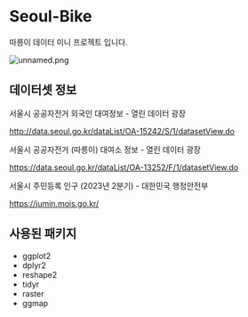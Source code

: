 # Seoul-Bike
따릉이 데이터 미니 프로젝트 입니다.

![unnamed.png](..%2FDownloads%2Funnamed.png)

## 데이터셋 정보
서울시 공공자전거 외국인 대여정보 - 열린 데이터 광장

http://data.seoul.go.kr/dataList/OA-15242/S/1/datasetView.do

서울시 공공자전거 (따릉이) 대여소 정보 - 열린 데이터 광장

https://data.seoul.go.kr/dataList/OA-13252/F/1/datasetView.do

서울시 주민등록 인구 (2023년 2분기) - 대한민국 행정안전부

https://jumin.mois.go.kr/

## 사용된 패키지
- ggplot2
- dplyr2
- reshape2
- tidyr
- raster
- ggmap

